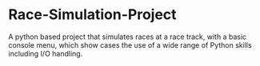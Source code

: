 # Race-Simulation-Project
A python based project that simulates races at a race track, with a basic console menu, which show cases the use of a wide range of Python skills including I/O handling.
